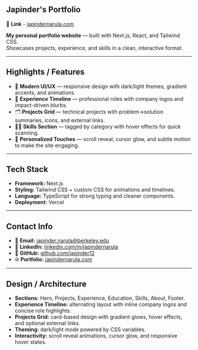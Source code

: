 ## Japinder's Portfolio
🔗 **Link** - [japindernarula.com](https://japindernarula.com)

**My personal portfolio website** — built with Next.js, React, and Tailwind CSS.  
Showcases projects, experience, and skills in a clean, interactive format.

---

## Highlights / Features
- 🎨 **Modern UI/UX** — responsive design with dark/light themes, gradient accents, and animations.  
- 💼 **Experience Timeline** — professional roles with company logos and impact-driven blurbs.  
- 🗂️ **Projects Grid** — technical projects with problem→solution summaries, icons, and external links.  
- 🧑‍💻 **Skills Section** — tagged by category with hover effects for quick scanning.  
- 🌙 **Personalized Touches** — scroll reveal, cursor glow, and subtle motion to make the site engaging.  

---

## Tech Stack
- **Framework:** Next.js
- **Styling:** Tailwind CSS + custom CSS for animations and timelines.  
- **Language:** TypeScript for strong typing and cleaner components.  
- **Deployment:** Vercel

---

## Contact Info
- 📧 **Email:** japinder.narula@berkeley.edu  
- 💼 **LinkedIn:** [linkedin.com/in/japindernarula](https://linkedin.com/in/japindernarula)  
- 🐙 **GitHub:** [github.com/japinder12](https://github.com/japinder12)  
- 🌐 **Portfolio:** [japindernarula.com](https://japindernarula.com)  

---

## Design / Architecture
- **Sections:** Hero, Projects, Experience, Education, Skills, About, Footer.  
- **Experience Timeline:** alternating layout with inline company logos and concise role highlights.  
- **Projects Grid:** card-based design with gradient glows, hover effects, and optional external links.  
- **Theming:** dark/light mode powered by CSS variables.  
- **Interactivity:** scroll reveal animations, cursor glow, and responsive hover states.  
